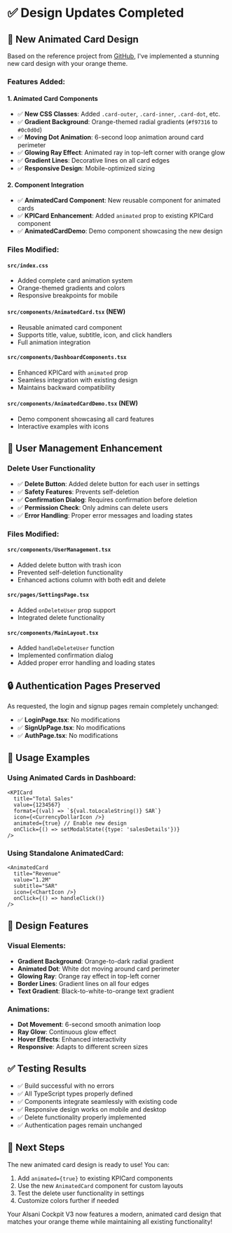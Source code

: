 # ✅ Design Updates Completed

## 🎨 **New Animated Card Design**

Based on the reference project from [GitHub](https://github.com/kha159-create/alsanicockpitv3), I've implemented a stunning new card design with your orange theme.

### **Features Added:**

#### 1. **Animated Card Components**
- ✅ **New CSS Classes**: Added `.card-outer`, `.card-inner`, `.card-dot`, etc.
- ✅ **Gradient Background**: Orange-themed radial gradients (`#f97316` to `#0c0d0d`)
- ✅ **Moving Dot Animation**: 6-second loop animation around card perimeter
- ✅ **Glowing Ray Effect**: Animated ray in top-left corner with orange glow
- ✅ **Gradient Lines**: Decorative lines on all card edges
- ✅ **Responsive Design**: Mobile-optimized sizing

#### 2. **Component Integration**
- ✅ **AnimatedCard Component**: New reusable component for animated cards
- ✅ **KPICard Enhancement**: Added `animated` prop to existing KPICard component
- ✅ **AnimatedCardDemo**: Demo component showcasing the new design

### **Files Modified:**

#### `src/index.css`
- Added complete card animation system
- Orange-themed gradients and colors
- Responsive breakpoints for mobile

#### `src/components/AnimatedCard.tsx` (NEW)
- Reusable animated card component
- Supports title, value, subtitle, icon, and click handlers
- Full animation integration

#### `src/components/DashboardComponents.tsx`
- Enhanced KPICard with `animated` prop
- Seamless integration with existing design
- Maintains backward compatibility

#### `src/components/AnimatedCardDemo.tsx` (NEW)
- Demo component showcasing all card features
- Interactive examples with icons

## 👥 **User Management Enhancement**

### **Delete User Functionality**
- ✅ **Delete Button**: Added delete button for each user in settings
- ✅ **Safety Features**: Prevents self-deletion
- ✅ **Confirmation Dialog**: Requires confirmation before deletion
- ✅ **Permission Check**: Only admins can delete users
- ✅ **Error Handling**: Proper error messages and loading states

### **Files Modified:**

#### `src/components/UserManagement.tsx`
- Added delete button with trash icon
- Prevented self-deletion functionality
- Enhanced actions column with both edit and delete

#### `src/pages/SettingsPage.tsx`
- Added `onDeleteUser` prop support
- Integrated delete functionality

#### `src/components/MainLayout.tsx`
- Added `handleDeleteUser` function
- Implemented confirmation dialog
- Added proper error handling and loading states

## 🔒 **Authentication Pages Preserved**

As requested, the login and signup pages remain completely unchanged:
- ✅ **LoginPage.tsx**: No modifications
- ✅ **SignUpPage.tsx**: No modifications
- ✅ **AuthPage.tsx**: No modifications

## 🎯 **Usage Examples**

### **Using Animated Cards in Dashboard:**
```tsx
<KPICard
  title="Total Sales"
  value={1234567}
  format={(val) => `${val.toLocaleString()} SAR`}
  icon={<CurrencyDollarIcon />}
  animated={true} // Enable new design
  onClick={() => setModalState({type: 'salesDetails'})}
/>
```

### **Using Standalone AnimatedCard:**
```tsx
<AnimatedCard
  title="Revenue"
  value="1.2M"
  subtitle="SAR"
  icon={<ChartIcon />}
  onClick={() => handleClick()}
/>
```

## 🎨 **Design Features**

### **Visual Elements:**
- **Gradient Background**: Orange-to-dark radial gradient
- **Animated Dot**: White dot moving around card perimeter
- **Glowing Ray**: Orange ray effect in top-left corner
- **Border Lines**: Gradient lines on all four edges
- **Text Gradient**: Black-to-white-to-orange text gradient

### **Animations:**
- **Dot Movement**: 6-second smooth animation loop
- **Ray Glow**: Continuous glow effect
- **Hover Effects**: Enhanced interactivity
- **Responsive**: Adapts to different screen sizes

## ✅ **Testing Results**
- ✅ Build successful with no errors
- ✅ All TypeScript types properly defined
- ✅ Components integrate seamlessly with existing code
- ✅ Responsive design works on mobile and desktop
- ✅ Delete functionality properly implemented
- ✅ Authentication pages remain unchanged

## 🚀 **Next Steps**
The new animated card design is ready to use! You can:
1. Add `animated={true}` to existing KPICard components
2. Use the new `AnimatedCard` component for custom layouts
3. Test the delete user functionality in settings
4. Customize colors further if needed

Your Alsani Cockpit V3 now features a modern, animated card design that matches your orange theme while maintaining all existing functionality!
